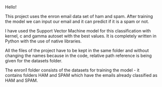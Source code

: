 Hello!

This project uses the enron email data set of ham and spam.
After training the model we can input our email and it can predict if it is a spam or not.

I have used the Support Vector Machine model for this classification with kernel, c and gamma autoset with the best values.
It is completely written in Python with the use of native libraries.


All the files of the project have to be kept in the same folder and without changing the names because in the code, relative path reference is being given for the datasets folder.

The enron1 folder consists of the datasets for training the model - it contains folders HAM and SPAM which have the emails already classified as HAM and SPAM.
